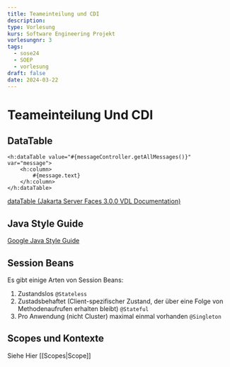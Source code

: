 ```yaml
---
title: Teameinteilung und CDI
description: 
type: Vorlesung
kurs: Software Engineering Projekt
vorlesungnr: 3
tags:
  - sose24
  - SOEP
  - vorlesung
draft: false
date: 2024-03-22
---
```

# Teameinteilung Und CDI

## DataTable

```xhtml
<h:dataTable value="#{messageController.getAllMessages()}" var="message">
	<h:column>
		#{message.text}
	</h:column>
</h:dataTable>
```

[dataTable (Jakarta Server Faces 3.0.0 VDL Documentation)](https://redesign--jakartaee.netlify.app/specifications/faces/3.0/vdldoc/html_basic/datatable)

## Java Style Guide

[Google Java Style Guide](https://google.github.io/styleguide/javaguide.html)

## Session Beans

Es gibt einige Arten von Session Beans:

1. Zustandslos `@Stateless`
2. Zustadsbehaftet (Client-spezifischer Zustand, der über eine Folge von Methodenaufrufen erhalten bleibt) `@Stateful`
3. Pro Anwendung (nicht Cluster) maximal einmal vorhanden `@Singleton`

## Scopes und Kontexte

Siehe Hier [[Scopes|Scope]]